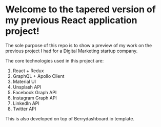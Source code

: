 # Welcome to the tapered version of my previous React application project!

The sole purpose of this repo is to show a preview of my work on the previous project I had for a Digital Marketing startup company.

The core technologies used in this project are:
1. React + Redux
2. GraphQL + Apollo Client
3. Material UI
4. Unsplash API
5. Facebook Graph API
6. Instagram Graph API
7. LinkedIn API
8. Twitter API

This is also developed on top of Berrydashboard.io template.




